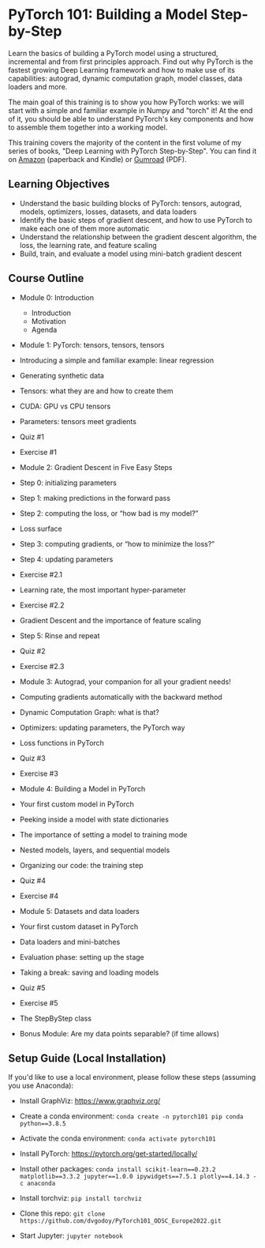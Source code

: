 # PyTorch 101: Building a Model Step-by-Step

Learn the basics of building a PyTorch model using a structured, incremental and from first principles approach. Find out why PyTorch is the fastest growing Deep Learning framework and how to make use of its capabilities: autograd, dynamic computation graph, model classes, data loaders and more.

The main goal of this training is to show you how PyTorch works: we will start with a simple and familiar example in Numpy and "torch" it! At the end of it, you should be able to understand PyTorch's key components and how to assemble them together into a working model.

This training covers the majority of the content in the first volume of my series of books, "Deep Learning with PyTorch Step-by-Step". You can find it on [Amazon](https://www.amazon.com/dp/B09QR4M768/) (paperback and Kindle) or [Gumroad](https://dvgodoy.gumroad.com/l/pytorch) (PDF).

## Learning Objectives

- Understand the basic building blocks of PyTorch: tensors, autograd, models, optimizers, losses, datasets, and data loaders
- Identify the basic steps of gradient descent, and how to use PyTorch to make each one of them more automatic
- Understand the relationship between the gradient descent algorithm, the loss, the learning rate, and feature scaling
- Build, train, and evaluate a model using mini-batch gradient descent

## Course Outline

- Module 0: Introduction
  - Introduction
  - Motivation
  - Agenda

- Module 1: PyTorch: tensors, tensors, tensors 
 - Introducing a simple and familiar example: linear regression
 - Generating synthetic data
 - Tensors: what they are and how to create them
 - CUDA: GPU vs CPU tensors
 - Parameters: tensors meet gradients
 - Quiz #1
 - Exercise #1

- Module 2: Gradient Descent in Five Easy Steps
 - Step 0: initializing parameters
 - Step 1: making predictions in the forward pass
 - Step 2: computing the loss, or “how bad is my model?”
 - Loss surface
 - Step 3: computing gradients, or “how to minimize the loss?”
 - Step 4: updating parameters
 - Exercise #2.1
 - Learning rate, the most important hyper-parameter
 - Exercise #2.2
 - Gradient Descent and the importance of feature scaling
 - Step 5: Rinse and repeat
 - Quiz #2
 - Exercise #2.3

- Module 3: Autograd, your companion for all your gradient needs!
 - Computing gradients automatically with the backward method
 - Dynamic Computation Graph: what is that?
 - Optimizers: updating parameters, the PyTorch way
 - Loss functions in PyTorch
 - Quiz #3
 - Exercise #3

- Module 4: Building a Model in PyTorch 
 - Your first custom model in PyTorch
 - Peeking inside a model with state dictionaries
 - The importance of setting a model to training mode
 - Nested models, layers, and sequential models
 - Organizing our code: the training step
 - Quiz #4
 - Exercise #4

- Module 5: Datasets and data loaders    
 - Your first custom dataset in PyTorch   
 - Data loaders and mini-batches    
 - Evaluation phase: setting up the stage   
 - Taking a break: saving and loading models
 - Quiz #5
 - Exercise #5
 - The StepByStep class

 - Bonus Module: Are my data points separable? (if time allows)

## Setup Guide (Local Installation)

If you'd like to use a local environment, please follow these steps (assuming you use Anaconda):

- Install GraphViz: https://www.graphviz.org/

- Create a conda environment: `conda create -n pytorch101 pip conda python==3.8.5`

- Activate the conda environment: `conda activate pytorch101`

- Install PyTorch: https://pytorch.org/get-started/locally/

- Install other packages: `conda install scikit-learn==0.23.2 matplotlib==3.3.2 jupyter==1.0.0 ipywidgets==7.5.1 plotly==4.14.3 -c anaconda`

- Install torchviz: `pip install torchviz`

- Clone this repo: `git clone https://github.com/dvgodoy/PyTorch101_ODSC_Europe2022.git`

- Start Jupyter: `jupyter notebook`
